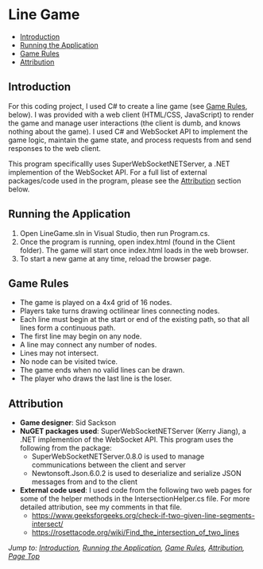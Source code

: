 # Line Game

* [Introduction](#introduction)
* [Running the Application](#running-the-application)
* [Game Rules](#game-rules)
* [Attribution](#attribution)

## Introduction
For this coding project, I used C# to create a line game (see [Game Rules](#game-rules), below). I was provided with a web client (HTML/CSS, JavaScript) to render the game and manage user interactions (the client is dumb, and knows nothing about the game). I used C# and WebSocket API to implement the game logic, maintain the game state, and process requests from and send responses to the web client.

This program specificallly uses SuperWebSocketNETServer, a .NET implemention of the WebSocket API. For a full list of external packages/code used in the program, please see the [Attribution](#attribution) section below.

## Running the Application
1. Open LineGame.sln in Visual Studio, then run Program.cs.
2. Once the program is running, open index.html (found in the Client folder). The game will start once index.html loads in the web browser.
3. To start a new game at any time, reload the browser page.

## Game Rules
* The game is played on a 4x4 grid of 16 nodes.
* Players take turns drawing octilinear lines connecting nodes.
* Each line must begin at the start or end of the existing path, so that all lines form a continuous path.
* The first line may begin on any node.
* A line may connect any number of nodes.
* Lines may not intersect.
* No node can be visited twice.
* The game ends when no valid lines can be drawn.
* The player who draws the last line is the loser.

## Attribution
* **Game designer**: Sid Sackson
* **NuGET packages used**: SuperWebSocketNETServer (Kerry Jiang), a .NET implemention of the WebSocket API. This program uses the following from the package:
  - SuperWebSocketNETServer.0.8.0 is used to manage communications between the client and server
  - Newtonsoft.Json.6.0.2 is used to deserialize and serialize JSON messages from and to the client
* **External code used**: I used code from the following two web pages for some of the helper methods in the IntersectionHelper.cs file. For more detailed attribution, see my comments in that file.
  - https://www.geeksforgeeks.org/check-if-two-given-line-segments-intersect/
  - https://rosettacode.org/wiki/Find_the_intersection_of_two_lines

*Jump to: [Introduction](#introduction), [Running the Application](#running-the-application), [Game Rules](#game-rules), [Attribution](#attribution), [Page Top](#line-game)*
